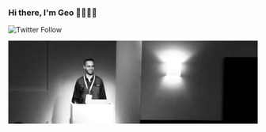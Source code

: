 ### Hi there, I'm Geo 👋👨🏼‍💻

![Twitter Follow](https://img.shields.io/twitter/follow/GeorgeCushen?style=social)

[![George](https://raw.githubusercontent.com/gcushen/gcushen/master/github-header.webp)](https://georgecushen.com)

<!--
Here are some ideas to get you started:

- 🔭 I’m currently working on ...
- 🌱 I’m currently learning ...
- 👯 I’m looking to collaborate on ...
- 🤔 I’m looking for help with ...
- 💬 Ask me about ...
- 📫 How to reach me: ...
- 😄 Pronouns: ...
- ⚡ Fun fact: ...
-->
